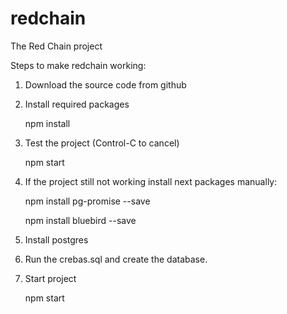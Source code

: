 # redchain
The Red Chain project


Steps to make redchain working:

1. Download the source code from github

2. Install required packages

   npm install

3. Test the project (Control-C to cancel)

   npm start

4. If the project still not working install next packages manually:

   npm install pg-promise --save
   
   npm install bluebird --save

5. Install postgres

6. Run the crebas.sql and create the database.

7. Start project

   npm start

